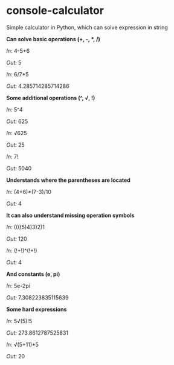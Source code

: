# console-calculator
<P>
Simple calculator in Python, which can solve expression in string

<B>Can solve basic operations (+, -, *, /)</B>

<I>In: </I>4-5+6

<I>Out: </I>5

<I>In: </I>6/7*5

<I>Out: </I>4.285714285714286

<B>Some additional operations (^, √, !)</B>

<I>In: </I>5^4

<I>Out: </I>625

<I>In: </I>√625

<I>Out: </I>25

<I>In: </I>7!

<I>Out: </I>5040

<B>Understands where the parentheses are located</B>

<I>In: </I>(4+6)*(7-3)/10

<I>Out: </I>4

<B>It can also understand missing operation symbols</B>

<I>In: </I>((((5)4)3)2)1

<I>Out: </I>120

<I>In: </I>(!+!)^(!+!)

<I>Out: </I>4

<B>And constants (e, pi)</B>

<I>In: </I>5e-2pi

<I>Out: </I>7.308223835115639

<B>Some hard expressions</B>

<I>In: </I>5√(5)!5

<I>Out: </I>273.8612787525831

<I>In: </I> √(5+11)*5

<I>Out: </I>20
</P>
